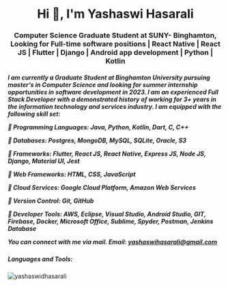 <h1 align="center">Hi 👋, I'm Yashaswi Hasarali</h1>
<h3 align="center">Computer Science Graduate Student at SUNY- Binghamton, Looking for Full-time software positions | React Native | React JS | Flutter | Django | Android app development | Python | Kotlin</h3>

<h5 align="left">

I am currently a Graduate Student at Binghamton University pursuing master's in Computer Science and looking for summer internship opportunities in software development in 2023. I am an experienced Full Stack Developer with a demonstrated history of working for 3+ years in the information technology and services industry. I am equipped with the following skill set:

📌 Programming Languages: Java, Python, Kotlin, Dart, C, C++

📌 Databases: Postgres, MongoDB, MySQL, SQLite, Oracle, S3

📌 Frameworks: Flutter, React JS, React Native, Express JS, Node JS, Django, Material UI, Jest

📌 Web Frameworks: HTML, CSS, JavaScript

📌 Cloud Services: Google Cloud Platform, Amazon Web Services

📌 Version Control: Git, GitHub

📌 Developer Tools: AWS, Eclipse, Visual Studio, Android Studio, GIT, Firebase, Docker, Microsoft Office, 
 Sublime, Spyder, Postman, Jenkins Database

You can connect with me via mail.
Email: yashaswihasarali@gmail.com
</h5>
<h5 align="left">Languages and Tools:</h5>

<p><img align="center" src="http://github-readme-streak-stats.herokuapp.com?user=yashaswidhasarali&theme=dracula&date_format=M%20j%5B%2C%20Y%5D" alt="yashaswidhasarali" /></p>




